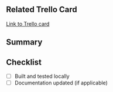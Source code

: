 ## Related Trello Card

[Link to Trello card](<the_link>) <!--- replace <the_link> with proper Trello card link -->

## Summary

<!--- Add a summary of changes -->

## Checklist

- [ ] Built and tested locally
- [ ] Documentation updated (if applicable)

